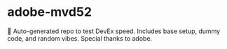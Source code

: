 ﻿# adobe-mvd52

🤖 Auto-generated repo to test DevEx speed.
Includes base setup, dummy code, and random vibes.
Special thanks to adobe.
